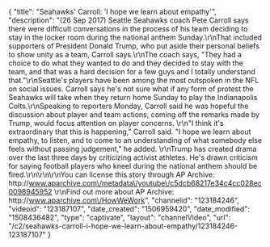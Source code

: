 {
    "title": "Seahawks' Carroll: 'I hope we learn about empathy'",
    "description": "(26 Sep 2017) Seattle Seahawks coach Pete Carroll says there were difficult conversations in the process of his team deciding to stay in the locker room during the national anthem Sunday.\r\nThat included supporters of President Donald Trump, who put aside their personal beliefs to show unity as a team, Carroll says.\r\nThe coach says, \"They had a choice to do what they wanted to do and they decided to stay with the team, and that was a hard decision for a few guys and I totally understand that.\"\r\nSeattle's players have been among the most outspoken in the NFL on social issues. Carroll says he's not sure what if any form of protest the Seahawks will take when they return home Sunday to play the Indianapolis Colts.\r\nSpeaking to reporters Monday, Carroll said he was hopeful the discussion about player and team actions, coming off the remarks made by Trump, would focus attention on player concerns. \r\n\"I think it's extraordinary that this is happening,\" Carroll said.  \"I hope we learn about empathy, to listen, and to come to an understanding of what somebody else feels without passing judgement,\" he added. \r\nTrump has created drama over the last three days by criticizing activist athletes. He's drawn criticism for saying football players who kneel during the national anthem should be fired.\r\n\r\n\r\nYou can license this story through AP Archive: http:\/\/www.aparchive.com\/metadata\/youtube\/c5dcb68217e34c4cc028ec0098945952 \r\nFind out more about AP Archive: http:\/\/www.aparchive.com\/HowWeWork",
    "channelid": "123184246",
    "videoid": "123187107",
    "date_created": "1506959420",
    "date_modified": "1508436482",
    "type": "captivate",
    "layout": "channelVideo",
    "url": "\/c2\/seahawks-carroll-i-hope-we-learn-about-empathy\/123184246-123187107"
}